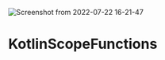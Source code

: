 ![Screenshot from 2022-07-22 16-21-47](https://user-images.githubusercontent.com/49810732/180415377-c2a64c2d-a037-434a-bb01-e45961cf0f9e.png)
# KotlinScopeFunctions

